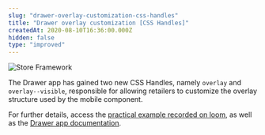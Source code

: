 ```yaml
---
slug: "drawer-overlay-customization-css-handles"
title: "Drawer overlay customization [CSS Handles]"
createdAt: 2020-08-10T16:36:00.000Z
hidden: false
type: "improved"
---
```


![Store Framework](https://raw.githubusercontent.com/vtexdocs/dev-portal-content/main/images/drawer-overlay-customization-css-handles-0.png)

The Drawer app has gained two new CSS Handles, namely `overlay` and `overlay--visible`, responsible for allowing retailers to customize the overlay structure used by the mobile component.

For further details, access the [practical example recorded on loom](https://www.loom.com/share/d4da3624507e464281caae057496a426), as well as the [Drawer app documentation](https://vtex.io/docs/components/all/vtex.store-drawer/).
